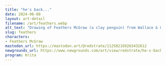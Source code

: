 ```yaml
---
title: "he's back..."
date: 2024-06-08
layout: art-detail
filename: /art/feathers.webp
alt_text: "Drawing of Feathers McGraw (a clay penguin) from Wallace & Gromit. He's putting on his signature red glove, and looking... menacing? Cute and adorable? He's inside of a jail cell."
slug: feathers
characters:
- Feathers McGraw
mastodon_url: https://mastodon.art/@redstrate/112582169263432612
newgrounds_url: https://www.newgrounds.com/art/view/redstrate/he-s-back
program: Krita
---
```

